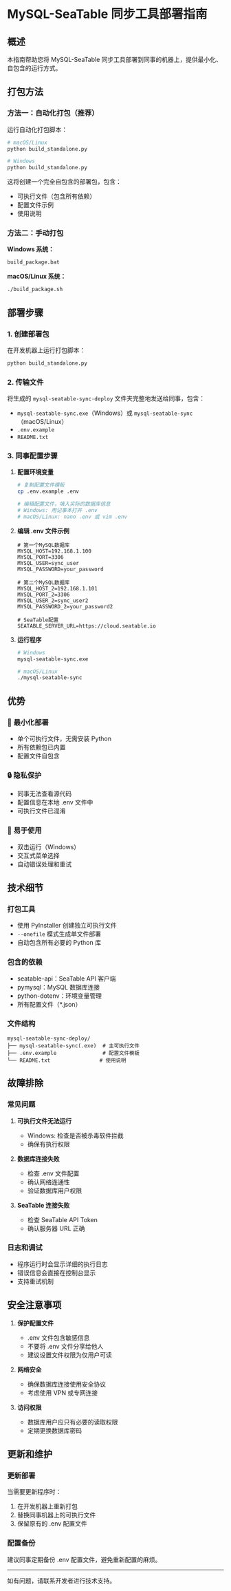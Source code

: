 # MySQL-SeaTable 同步工具部署指南

## 概述

本指南帮助您将 MySQL-SeaTable 同步工具部署到同事的机器上，提供最小化、自包含的运行方式。

## 打包方法

### 方法一：自动化打包（推荐）

运行自动化打包脚本：

```bash
# macOS/Linux
python build_standalone.py

# Windows
python build_standalone.py
```

这将创建一个完全自包含的部署包，包含：
- 可执行文件（包含所有依赖）
- 配置文件示例
- 使用说明

### 方法二：手动打包

**Windows 系统：**
```cmd
build_package.bat
```

**macOS/Linux 系统：**
```bash
./build_package.sh
```

## 部署步骤

### 1. 创建部署包

在开发机器上运行打包脚本：

```bash
python build_standalone.py
```

### 2. 传输文件

将生成的 `mysql-seatable-sync-deploy` 文件夹完整地发送给同事，包含：
- `mysql-seatable-sync.exe`（Windows）或 `mysql-seatable-sync`（macOS/Linux）
- `.env.example`
- `README.txt`

### 3. 同事配置步骤

1. **配置环境变量**
   ```bash
   # 复制配置文件模板
   cp .env.example .env
   
   # 编辑配置文件，填入实际的数据库信息
   # Windows: 用记事本打开 .env
   # macOS/Linux: nano .env 或 vim .env
   ```

2. **编辑 .env 文件示例**
   ```env
   # 第一个MySQL数据库
   MYSQL_HOST=192.168.1.100
   MYSQL_PORT=3306
   MYSQL_USER=sync_user
   MYSQL_PASSWORD=your_password

   # 第二个MySQL数据库
   MYSQL_HOST_2=192.168.1.101
   MYSQL_PORT_2=3306
   MYSQL_USER_2=sync_user2
   MYSQL_PASSWORD_2=your_password2

   # SeaTable配置
   SEATABLE_SERVER_URL=https://cloud.seatable.io
   ```

3. **运行程序**
   ```bash
   # Windows
   mysql-seatable-sync.exe

   # macOS/Linux
   ./mysql-seatable-sync
   ```

## 优势

### 🎯 **最小化部署**
- 单个可执行文件，无需安装 Python
- 所有依赖包已内置
- 配置文件自包含

### 🔒 **隐私保护**
- 同事无法查看源代码
- 配置信息在本地 .env 文件中
- 可执行文件已混淆

### 🚀 **易于使用**
- 双击运行（Windows）
- 交互式菜单选择
- 自动错误处理和重试

## 技术细节

### 打包工具
- 使用 PyInstaller 创建独立可执行文件
- `--onefile` 模式生成单文件部署
- 自动包含所有必要的 Python 库

### 包含的依赖
- seatable-api：SeaTable API 客户端
- pymysql：MySQL 数据库连接
- python-dotenv：环境变量管理
- 所有配置文件（*.json）

### 文件结构
```
mysql-seatable-sync-deploy/
├── mysql-seatable-sync(.exe)  # 主可执行文件
├── .env.example               # 配置文件模板
└── README.txt                # 使用说明
```

## 故障排除

### 常见问题

1. **可执行文件无法运行**
   - Windows: 检查是否被杀毒软件拦截
   - 确保有执行权限

2. **数据库连接失败**
   - 检查 .env 文件配置
   - 确认网络连通性
   - 验证数据库用户权限

3. **SeaTable 连接失败**
   - 检查 SeaTable API Token
   - 确认服务器 URL 正确

### 日志和调试
- 程序运行时会显示详细的执行日志
- 错误信息会直接在控制台显示
- 支持重试机制

## 安全注意事项

1. **保护配置文件**
   - .env 文件包含敏感信息
   - 不要将 .env 文件分享给他人
   - 建议设置文件权限为仅用户可读

2. **网络安全**
   - 确保数据库连接使用安全协议
   - 考虑使用 VPN 或专网连接

3. **访问权限**
   - 数据库用户应只有必要的读取权限
   - 定期更换数据库密码

## 更新和维护

### 更新部署
当需要更新程序时：
1. 在开发机器上重新打包
2. 替换同事机器上的可执行文件
3. 保留原有的 .env 配置文件

### 配置备份
建议同事定期备份 .env 配置文件，避免重新配置的麻烦。

---

如有问题，请联系开发者进行技术支持。